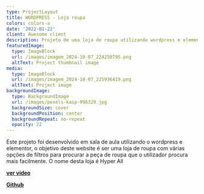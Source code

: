 ```yaml
---
type: ProjectLayout
title: WORDPRESS - Loja roupa
colors: colors-a
date: '2022-01-22'
client: Awesome client
description: Projeto de uma loja de roupa utilizando wordpress e elementor
featuredImage:
  type: ImageBlock
  url: /images/imagem_2024-10-07_224250795.png
  altText: Project thumbnail image
media:
  type: ImageBlock
  url: /images/imagem_2024-10-07_225936419.png
  altText: Project image
backgroundImage:
  type: BackgroundImage
  url: /images/pexels-kaip-996329.jpg
  backgroundSize: cover
  backgroundPosition: center
  backgroundRepeat: no-repeat
  opacity: 22
---
```

Este projeto foi desenvolvido em sala de aula utilizando o wordpress e elementor, o objetivo deste website é ser uma loja de roupa com várias opções de filtros para procurar a peça de roupa que o utilizador procura mais facilmente. O nome desta loja é Hyper All

[**ver vídeo**](https://drive.google.com/file/d/1gr644oP-8UyX1RrR8pLo9gZdcVo3G216/view?usp=sharing)

[**Github**](https://github.com/Danielsoares117/Loja-roupa)

